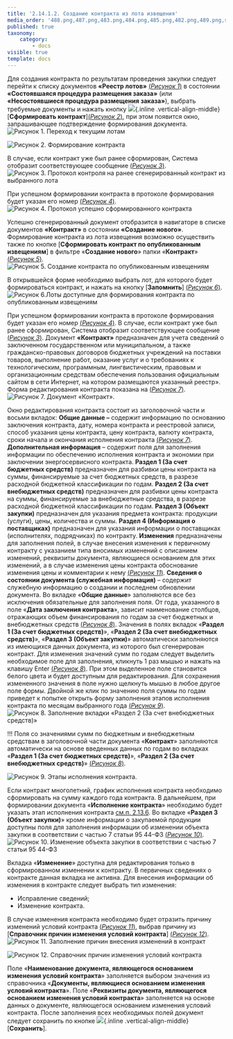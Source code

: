 ```yaml
---
title: '2.14.1.2. Создание контракта из лота извещения'
media_order: '488.png,487.png,483.png,484.png,485.png,482.png,489.png,save.png,form_kontr.png,478.png,480.png,479.png,486.png,481.png'
published: true
taxonomy:
    category:
        - docs
visible: true
template: docs
---
```


Для создания контракта по результатам проведения закупки следует перейти к списку документов **«Реестр лотов»** [(*Рисунок 1*)](#ris-1) в состоянии **«Состоявшаяся процедура размещения заказа»** (или **«Несостоявшиеся процедура размещения заказа»**), выбрать требуемые документы и нажать кнопку ![](form_kontr.png){.inline .vertical-align-middle}[**Сформировать контракт**][(*Рисунок 2*)](#ris-2), при этом появится окно, запрашивающее подтверждение формирования документа.
![Рисунок 1. Переход к текущим лотам](478.png?id=ris-1)

![Рисунок 2. Формирование контракта](479.png?id=ris-2)

В случае, если контракт уже был ранее сформирован, Система отобразит соответствующее сообщение [(*Рисунок 3*)](#ris-3).
![Рисунок 3. Протокол контроля на ранее сгенерированный контракт из выбранного лота](480.png?id=ris-3)

При успешном формировании контракта в протоколе формирования будет указан его номер [(*Рисунок 4*)](#ris-4).
![Рисунок 4. Протокол успешно сформированного контракта](481.png?id=ris-4)

Успешно сгенерированный документ отобразится в навигаторе в списке документов **«Контракт»** в состоянии **«Создание нового»**.
Формирование контракта из лота извещения возможно осуществить также по кнопке [**Сформировать контракт по опубликованным извещениям**] в фильтре «**Создание нового**» папки «**Контракт**» [(*Рисунок 5*)](#ris-5).
![Рисунок 5. Создание контракта по опубликованным извещениям](482.png?id=ris-5)

В открывшейся форме необходимо выбрать лот, для которого будет формироваться контракт, и нажать на кнопку [**Запомнить**] [(*Рисунок 6*)](#ris-6).
![Рисунок 6.Лоты доступные для формирования контракта по опубликованным извещениям](483.png?id=ris-6)

При успешном формировании контракта в протоколе формирования будет указан его номер [(*Рисунок 4*)](#ris-4).
В случае, если контракт уже был ранее сформирован, Система отобразит соответствующее сообщение [(*Рисунок 3*)](#ris-3).
Документ **«Контракт»** предназначен для учета сведений о заключенном государственном или муниципальном, а также гражданско-правовых договоров бюджетных учреждений на поставки товаров, выполнение работ, оказание услуг и о требованиях к технологическим, программным, лингвистическим, правовым и организационным средствам обеспечения пользования официальным сайтом в сети Интернет, на котором размещаются указанный реестр».
Форма редактирования контракта показана на [(*Рисунок 7*)](#ris-7).
![Рисунок 7. Документ «Контракт».](484.png?id=ris-7)

Окно редактирования контракта состоит из заголовочной части и восьми вкладок:
**Общие данные –** содержит информацию по основанию заключения контракта, дату, номера контракта и реестровой записи, способ указания цены контракта, цену контракта, валюту контракта, сроки начала и окончания исполнения контракта [(*Рисунок 7*)](#ris-7).
**Дополнительная информация** – содержит поля для заполнения информации по обеспечению исполнения контракта и экономии при заключении энергосервисного контракта.
**Раздел 1 (За счет бюджетных средств)** предназначен для разбивки цены контракта на суммы, финансируемые за счет бюджетных средств, в разрезе расходной бюджетной классификации по годам.
**Раздел 2 (За счет внебюджетных средств)** предназначен для разбивки цены контракта на суммы, финансируемые за внебюджетные средства, в разрезе расходной бюджетной классификации по годам.
**Раздел 3 (Объект закупки)** предназначен для указания предмета контракта: продукции (услуги), цены, количества и суммы.
**Раздел 4 (Информация о поставщиках)** предназначен для указания информации о поставщиках (исполнителях, подрядчиках) по контракту.
**Изменения** предназначены для заполнения полей, в случае внесения изменения к первичному контракту с указанием типа вносимых изменений с описанием изменений, реквизиты документа, являющиеся основанием для этих изменений, а в случае изменения цены контракта обоснование изменения цены и комментарии к нему [(*Рисунок 11*)](#ris-11).
**Сведения о состоянии документа (служебная информация)** – содержит служебную информацию о создании и последнем обновлении документа.
Во вкладке «**Общие данные**» заполняются все без исключения обязательные для заполнения поля. От года, указанного в поле «**Дата заключения контракта**», зависит наименование столбцов, отражающих объем финансирования по годам за счет бюджетных и внебюджетных средств [(*Рисунок 8*)](#ris-8).
Значения в полях вкладок «**Раздел 1 (За счет бюджетных средств)**», «**Раздел 2 (За счет внебюджетных средств)**», «**Раздел 3 (Объект закупки)**» автоматически заполняются из имеющихся данных документа, из которого был сгенерирован контракт. Для изменения значений сумм по годам следует выделить необходимое поле для заполнения, кликнуть 1 раз мышью и нажать на клавишу Enter [(*Рисунок 8*)](#ris-8). 
При этом выделенное поле становится белого цвета и будет доступным для редактирования. Для сохранения измененного значения в поле нужно щелкнуть мышью в любое другое поле формы. Двойной же клик по значению поля суммы по годам приведет к попытке открыть форму заполнения этапов исполнения контракта по месяцам выбранного года [(*Рисунок 9*)](#ris-9).
![Рисунок 8. Заполнение вкладки «Раздел 2 (За счет внебюджетных средств)»](485.png?id=ris-8)

!!! Поля со значениями сумм по бюджетным и внебюджетным средствам в заголовочной части документа «**Контракт**» заполняются автоматически на основе введенных данных по годам во вкладках «**Раздел 1 (За счет бюджетных средств)**», «**Раздел 2 (За счет внебюджетных средств)**» [(*Рисунок 8*)](#ris-8).

![Рисунок 9. Этапы исполнения контракта.](486.png?id=ris-9)

Если контракт многолетний, график исполнения контракта необходимо сформировать на сумму каждого года контракта.
В дальнейшем, при формировании документа «**Исполнение контракта**» необходимо будет указать этап исполнения контракта [см.п. 2.13.6](http://helpgz.keysystems.ru/ru/complex-operations/2-13-gk-form-and-exec-control/2-13-6-rabota-s-dokumentami-ispolnenie-kontrakta).
Во вкладке «**Раздел 3 (Объект закупки)**» кроме информации о закупаемой продукции доступны поля для заполнения информации об изменении объекта закупки в соответствии с частью 7 статьи 95 44-ФЗ [(*Рисунок 10*)](#ris-10).
![Рисунок 10. Изменение объекта закупки в соответствии с частью 7 статьи 95 44-ФЗ](487.png?id=ris-10)

Вкладка «**Изменение**» доступна для редактирования только в сформированном изменении к контракту. В первичных сведениях о контракте данная вкладка не активна. Для внесения информации об изменения в контракте следует выбрать тип изменения:
-   Исправление сведений;
-   Изменение контракта.

В случае изменения контракта необходимо будет отразить причину изменений условий контракта [(*Рисунок 11*)](#ris-11), выбрав причину из [**Справочник причин изменения условий контракта**] [(*Рисунок 12*)](#ris-12).
![Рисунок 11. Заполнение причин внесения изменений в контракт](488.png?id=ris-11)

![Рисунок 12. Справочник причин изменения условий контракта](489.png?id=ris-12)

Поле «**Наименование документа, являющегося основанием изменения условий контракта**» заполняется выбором значения из справочника «**Документы, являющиеся основанием изменения условий контракта**».
Поле «**Реквизиты документа, являющегося основанием изменения условий контракта**» заполняется на основе данных о документе, являющегося основанием изменения условий контракта.
После заполнения всех необходимых полей документ следует сохранить по кнопке ![](save.png){.inline .vertical-align-middle}[**Сохранить**].